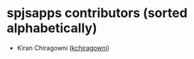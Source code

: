 spjsapps contributors (sorted alphabetically)
====================================================
* Kiran Chiragowni ([kchiragowni](https://github.com/kchiragowni))